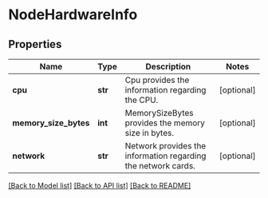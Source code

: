 # NodeHardwareInfo

## Properties
Name | Type | Description | Notes
------------ | ------------- | ------------- | -------------
**cpu** | **str** | Cpu provides the information regarding the CPU. | [optional] 
**memory_size_bytes** | **int** | MemorySizeBytes provides the memory size in bytes. | [optional] 
**network** | **str** | Network provides the information regarding the network cards. | [optional] 

[[Back to Model list]](../README.md#documentation-for-models) [[Back to API list]](../README.md#documentation-for-api-endpoints) [[Back to README]](../README.md)


